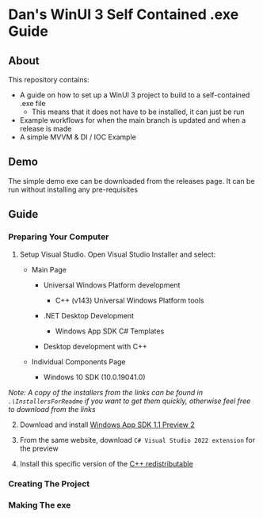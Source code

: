 # Dan's WinUI 3 Self Contained .exe Guide

## About

This repository contains:

* A guide on how to set up a WinUI 3 project to build to a self-contained .exe file
  * This means that it does not have to be installed, it can just be run
* Example workflows for when the main branch is updated and when a release is made
* A simple MVVM & DI / IOC Example

## Demo

The simple demo exe can be downloaded from the releases page. It can be run without installing any pre-requisites

## Guide

### Preparing Your Computer

1) Setup Visual Studio. Open Visual Studio Installer and select:

    * Main Page

        * Universal Windows Platform development

            * C++ (v143) Universal Windows Platform tools

        * .NET Desktop Development

            * Windows App SDK C# Templates

        * Desktop development with C++

    * Individual Components Page

        * Windows 10 SDK (10.0.19041.0)

*Note: A copy of the installers from the links can be found in `.\InstallersForReadme` if you want to get them quickly, otherwise feel free to download from the links*

2) Download and install [Windows App SDK 1.1 Preview 2](https://docs.microsoft.com/en-us/windows/apps/windows-app-sdk/downloads)

3) From the same website, download `C# Visual Studio 2022 extension` for the preview

4) Install this specific version of the [C++ redistributable](https://docs.microsoft.com/en-us/cpp/windows/latest-supported-vc-redist?view=msvc-170)

### Creating The Project

### Making The exe
